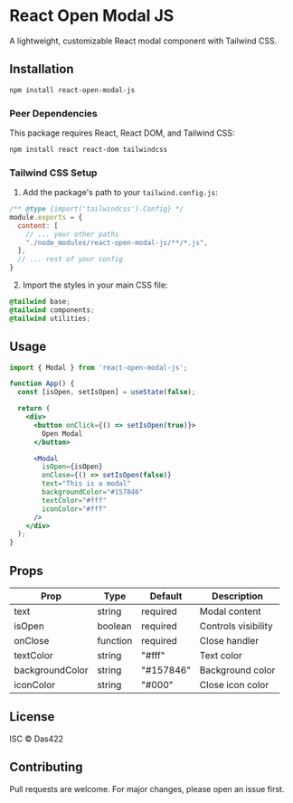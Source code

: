 # React Open Modal JS

A lightweight, customizable React modal component with Tailwind CSS.

## Installation

```bash
npm install react-open-modal-js
```

### Peer Dependencies

This package requires React, React DOM, and Tailwind CSS:

```bash
npm install react react-dom tailwindcss
```

### Tailwind CSS Setup

1. Add the package's path to your `tailwind.config.js`:

```js
/** @type {import('tailwindcss').Config} */
module.exports = {
  content: [
    // ... your other paths
    "./node_modules/react-open-modal-js/**/*.js",
  ],
  // ... rest of your config
}
```

2. Import the styles in your main CSS file:

```css
@tailwind base;
@tailwind components;
@tailwind utilities;
```

## Usage

```jsx
import { Modal } from 'react-open-modal-js';

function App() {
  const [isOpen, setIsOpen] = useState(false);

  return (
    <div>
      <button onClick={() => setIsOpen(true)}>
        Open Modal
      </button>

      <Modal
        isOpen={isOpen}
        onClose={() => setIsOpen(false)}
        text="This is a modal"
        backgroundColor="#157846"
        textColor="#fff"
        iconColor="#fff"
      />
    </div>
  );
}
```

## Props

| Prop | Type | Default | Description |
|------|------|---------|-------------|
| text | string | required | Modal content |
| isOpen | boolean | required | Controls visibility |
| onClose | function | required | Close handler |
| textColor | string | "#fff" | Text color |
| backgroundColor | string | "#157846" | Background color |
| iconColor | string | "#000" | Close icon color |

## License

ISC © Das422

## Contributing

Pull requests are welcome. For major changes, please open an issue first.